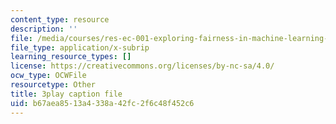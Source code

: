 ```yaml
---
content_type: resource
description: ''
file: /media/courses/res-ec-001-exploring-fairness-in-machine-learning-for-international-development-spring-2020/b67aea8513a4338a42fc2f6c48f452c6_RQLsnWwjcNY.srt
file_type: application/x-subrip
learning_resource_types: []
license: https://creativecommons.org/licenses/by-nc-sa/4.0/
ocw_type: OCWFile
resourcetype: Other
title: 3play caption file
uid: b67aea85-13a4-338a-42fc-2f6c48f452c6
---
```

